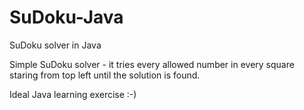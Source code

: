# SuDoku-Java
SuDoku solver in Java

Simple SuDoku solver - it tries every allowed number in every square staring from top left until the solution is found.

Ideal Java learning exercise :-)
